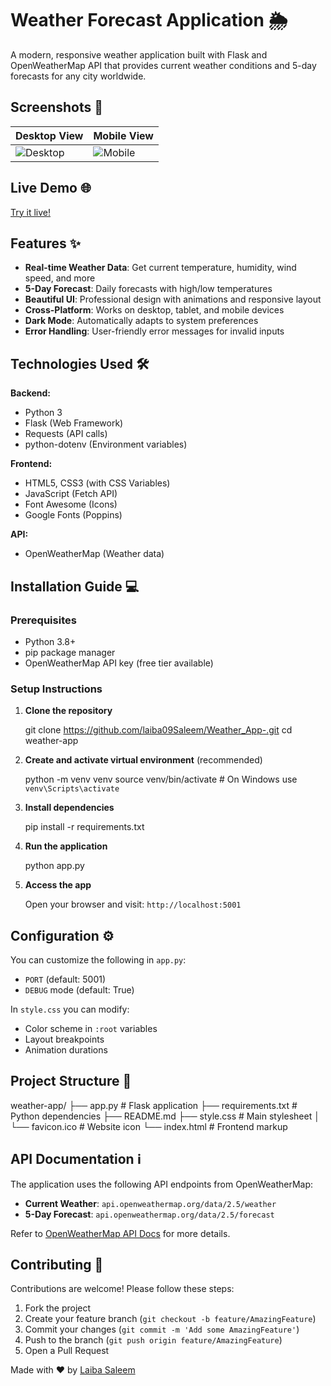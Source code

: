 # Weather Forecast Application 🌦️

A modern, responsive weather application built with Flask and OpenWeatherMap API that provides current weather conditions and 5-day forecasts for any city worldwide.

## Screenshots 📸

| Desktop View | Mobile View |
|--------------|-------------|
| ![Desktop](screenshots/desktop.png) | ![Mobile](screenshots/mobile.png) |

## Live Demo 🌐

[Try it live!](https://laiba09saleem.github.io/Weather_App-/) <!-- Add your deployment URL here -->


## Features ✨

- **Real-time Weather Data**: Get current temperature, humidity, wind speed, and more
- **5-Day Forecast**: Daily forecasts with high/low temperatures
- **Beautiful UI**: Professional design with animations and responsive layout
- **Cross-Platform**: Works on desktop, tablet, and mobile devices
- **Dark Mode**: Automatically adapts to system preferences
- **Error Handling**: User-friendly error messages for invalid inputs

## Technologies Used 🛠️

**Backend:**
- Python 3
- Flask (Web Framework)
- Requests (API calls)
- python-dotenv (Environment variables)

**Frontend:**
- HTML5, CSS3 (with CSS Variables)
- JavaScript (Fetch API)
- Font Awesome (Icons)
- Google Fonts (Poppins)

**API:**
- OpenWeatherMap (Weather data)

## Installation Guide 💻

### Prerequisites
- Python 3.8+
- pip package manager
- OpenWeatherMap API key (free tier available)

### Setup Instructions

1. **Clone the repository**
   
   git clone https://github.com/laiba09Saleem/Weather_App-.git
   cd weather-app
   

2. **Create and activate virtual environment** (recommended)
   
   python -m venv venv
   source venv/bin/activate  # On Windows use `venv\Scripts\activate`
   

3. **Install dependencies**
   
   pip install -r requirements.txt
   

4. **Run the application**
 
   python app.py
   

5. **Access the app**
   
   Open your browser and visit: `http://localhost:5001`

## Configuration ⚙️

You can customize the following in `app.py`:
- `PORT` (default: 5001)
- `DEBUG` mode (default: True)

In `style.css` you can modify:
- Color scheme in `:root` variables
- Layout breakpoints
- Animation durations

## Project Structure 📂

weather-app/
├── app.py                # Flask application
├── requirements.txt      # Python dependencies
├── README.md
├── style.css         # Main stylesheet
│   └── favicon.ico       # Website icon
└── index.html        # Frontend markup


## API Documentation ℹ️

The application uses the following API endpoints from OpenWeatherMap:

- **Current Weather**: `api.openweathermap.org/data/2.5/weather`
- **5-Day Forecast**: `api.openweathermap.org/data/2.5/forecast`

Refer to [OpenWeatherMap API Docs](https://openweathermap.org/api) for more details.

## Contributing 🤝

Contributions are welcome! Please follow these steps:

1. Fork the project
2. Create your feature branch (`git checkout -b feature/AmazingFeature`)
3. Commit your changes (`git commit -m 'Add some AmazingFeature'`)
4. Push to the branch (`git push origin feature/AmazingFeature`)
5. Open a Pull Request

Made with ❤️ by [Laiba Saleem](https://github.com/laiba09Saleem)

